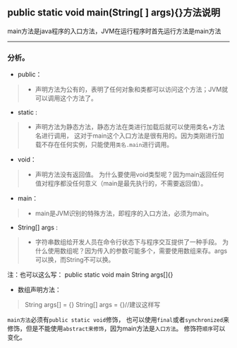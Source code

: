 ## public static void main(String[ ] args){}方法说明

main方法是java程序的入口方法，JVM在运行程序时首先运行方法是main方法

---

### 分析。
* public： 
>* 声明方法为公有的，表明了任何对象和类都可以访问这个方法；JVM就可以调用这个方法了。
>
* static : 
>* 声明方法为静态方法，静态方法在类进行加载后就可以使用类名+方法名进行调用，
这对于main这个入口方法是很有用的。因为类刚进行加载不存在任何实例，只能使用`类名.main`进行调用。

* void： 
>* 声明方法没有返回值。
>为什么要使用void类型呢？因为main返回任何值对程序都没任何意义（main是最先执行的，不需要返回值）。

* main： 
>* main是JVM识别的特殊方法，即程序的入口方法，必须为main。

* String[] args : 
>* 字符串数组给开发人员在命令行状态下与程序交互提供了一种手段。
为什么使用数组呢？因为传入的参数可能多个，需要使用数组来存。args可以换，而String不可以换。

注：也可以这么写： public static void main String args[]{}     
* 数组声明方法：
> String args[] = {}
> String[] args = {}//建议这样写
>
`main方法`必须有`public static void`修饰，
也可以使用`final`或者`synchronized`来修饰，但是不能使用`abstract来修饰`，因为main方法是`入口方法`。
修饰符`顺序`可以变化。